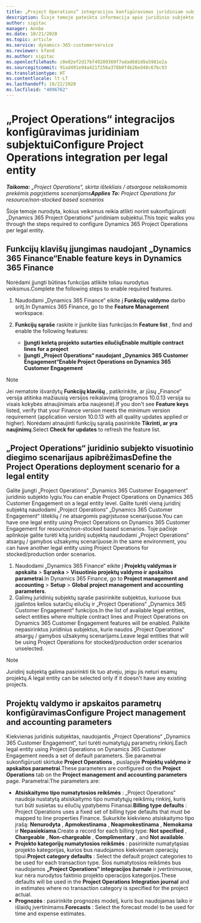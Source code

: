 ```yaml
---
title: „Project Operations“ integracijos konfigūravimas juridiniam subjektui
description: Šioje temoje pateikta informacija apie juridinio subjekto integracijos nustatymą naudojant „Project Operations“.
author: sigitac
manager: Annbe
ms.date: 10/21/2020
ms.topic: article
ms.service: dynamics-365-customerservice
ms.reviewer: kfend
ms.author: sigitac
ms.openlocfilehash: c0e02ef2d17bf49209369f7adad681d9a5981e2a
ms.sourcegitcommit: 91ad491e94a421f256a378b0f4b26ed48c67bc93
ms.translationtype: HT
ms.contentlocale: lt-LT
ms.lasthandoff: 10/22/2020
ms.locfileid: "4096762"
---
```

# <a name="configure-project-operations-integration-per-legal-entity"></a><span data-ttu-id="51467-103">„Project Operations“ integracijos konfigūravimas juridiniam subjektui</span><span class="sxs-lookup"><span data-stu-id="51467-103">Configure Project Operations integration per legal entity</span></span> 

<span data-ttu-id="51467-104">_**Taikoma:** „Project Operations“, skirta ištekliais / atsargose nelaikomomis prekėmis pagrįstiems scenarijams_</span><span class="sxs-lookup"><span data-stu-id="51467-104">_**Applies To:** Project Operations for resource/non-stocked based scenarios_</span></span>

<span data-ttu-id="51467-105">Šioje temoje nurodyta, kokius veiksmus reikia atlikti norint sukonfigūruoti „Dynamics 365 Project Operations“ juridiniam subjektui.</span><span class="sxs-lookup"><span data-stu-id="51467-105">This topic walks you through the steps required to configure Dynamics 365 Project Operations per legal entity.</span></span>

## <a name="enable-feature-keys-in-dynamics-365-finance"></a><span data-ttu-id="51467-106">Funkcijų klavišų įjungimas naudojant „Dynamics 365 Finance“</span><span class="sxs-lookup"><span data-stu-id="51467-106">Enable feature keys in Dynamics 365 Finance</span></span>

<span data-ttu-id="51467-107">Norėdami įjungti būtinas funkcijas atlikite toliau nurodytus veiksmus.</span><span class="sxs-lookup"><span data-stu-id="51467-107">Complete the following steps to enable required features.</span></span>

1. <span data-ttu-id="51467-108">Naudodami „Dynamics 365 Finance“ eikite į **Funkcijų valdymo** darbo sritį.</span><span class="sxs-lookup"><span data-stu-id="51467-108">In Dynamics 365 Finance, go to the **Feature Management** workspace.</span></span>
2. <span data-ttu-id="51467-109">**Funkcijų sąraše** raskite ir įjunkite šias funkcijas:</span><span class="sxs-lookup"><span data-stu-id="51467-109">In **Feature list** , find and enable the following features:</span></span>
  
    - <span data-ttu-id="51467-110">**Įjungti keletą projekto sutarties eilučių**</span><span class="sxs-lookup"><span data-stu-id="51467-110">**Enable multiple contract lines for a project**</span></span>
    - <span data-ttu-id="51467-111">**Įjungti „Project Operations“ naudojant „Dynamics 365 Customer Engagement“**</span><span class="sxs-lookup"><span data-stu-id="51467-111">**Enable Project Operations on Dynamics 365 Customer Engagement**</span></span>

> [!NOTE]
> <span data-ttu-id="51467-112">Jei nematote išvardytų **Funkcijų klavišų** , patikrinkite, ar jūsų „Finance“ versija atitinka mažiausią versijos reikalavimą (programos 10.0.13 versija su visais kokybės atnaujinimais arba naujesnė).</span><span class="sxs-lookup"><span data-stu-id="51467-112">If you don't see **Feature keys** listed, verify that your Finance version meets the minimum version requirement (application version 10.0.13 with all quality updates applied or higher).</span></span> <span data-ttu-id="51467-113">Norėdami atnaujinti funkcijų sąrašą pasirinkite **Tikrinti, ar yra naujinimų**.</span><span class="sxs-lookup"><span data-stu-id="51467-113">Select **Check for updates** to refresh the feature list.</span></span>

## <a name="define-the-project-operations-deployment-scenario-for-a-legal-entity"></a><span data-ttu-id="51467-114">„Project Operations“ juridinio subjekto visuotinio diegimo scenarijaus apibrėžimas</span><span class="sxs-lookup"><span data-stu-id="51467-114">Define the Project Operations deployment scenario for a legal entity</span></span>

<span data-ttu-id="51467-115">Galite įjungti „Project Operations“ „Dynamics 365 Customer Engagement“ juridinio subjekto lygiu.</span><span class="sxs-lookup"><span data-stu-id="51467-115">You can enable Project Operations on Dynamics 365 Customer Engagement on a legal entity level.</span></span> <span data-ttu-id="51467-116">Galite turėti vieną juridinį subjektą naudodami „Project Operations“ „Dynamics 365 Customer Engagement“ išteklių / ne atsargomis pagrįstuose scenarijuose.</span><span class="sxs-lookup"><span data-stu-id="51467-116">You can have one legal entity using Project Operations on Dynamics 365 Customer Engagement for resource/non-stocked based scenarios.</span></span> <span data-ttu-id="51467-117">Toje pačioje aplinkoje galite turėti kitą juridinį subjektą naudodami „Project Operations“ atsargų / gamybos užsakymų scenarijuose.</span><span class="sxs-lookup"><span data-stu-id="51467-117">In the same environment, you can have another legal entity using Project Operations for stocked/production order scenarios.</span></span>

1. <span data-ttu-id="51467-118">Naudodami „Dynamics 365 Finance“ eikite į **Projektų valdymas ir apskaita** > **Sąranka** > **Visuotinio projektų valdymo ir apskaitos parametrai**.</span><span class="sxs-lookup"><span data-stu-id="51467-118">In Dynamics 365 Finance, go to **Project management and accounting** > **Setup** > **Global project management and accounting parameters**.</span></span>
2. <span data-ttu-id="51467-119">Galimų juridinių subjektų sąraše pasirinkite subjektus, kuriuose bus įgalintos kelios sutarčių eilučių ir „Project Operations“ „Dynamics 365 Customer Engagement“ funkcijos.</span><span class="sxs-lookup"><span data-stu-id="51467-119">In the list of available legal entities, select entities where multiple contract lines and Project Operations on Dynamics 365 Customer Engagement features will be enabled.</span></span> <span data-ttu-id="51467-120">Palikite nepasirinktus juridinius subjektus, kurie naudos „Project Operations“ atsargų / gamybos užsakymų scenarijams.</span><span class="sxs-lookup"><span data-stu-id="51467-120">Leave legal entities that will be using Project Operations for stocked/production order scenarios unselected.</span></span>

> [!NOTE]
> <span data-ttu-id="51467-121">Juridinį subjektą galima pasirinkti tik tuo atveju, jeigu jis neturi esamų projektų.</span><span class="sxs-lookup"><span data-stu-id="51467-121">A legal entity can be selected only if it doesn't have any existing projects.</span></span>

## <a name="configure-project-management-and-accounting-parameters"></a><span data-ttu-id="51467-122">Projektų valdymo ir apskaitos parametrų konfigūravimas</span><span class="sxs-lookup"><span data-stu-id="51467-122">Configure Project management and accounting parameters</span></span>

<span data-ttu-id="51467-123">Kiekvienas juridinis subjektas, naudojantis „Project Operations“ „Dynamics 365 Customer Engagement“, turi turėti numatytųjų parametrų rinkinį.</span><span class="sxs-lookup"><span data-stu-id="51467-123">Each legal entity using Project Operations on Dynamics 365 Customer Engagement needs a set of default parameters.</span></span> <span data-ttu-id="51467-124">Šie parametrai sukonfigūruoti skirtuke **Project Operations** , puslapyje **Projektų valdymo ir apskaitos parametrai**.</span><span class="sxs-lookup"><span data-stu-id="51467-124">These parameters are configured on the **Project Operations** tab on the **Project management and accounting parameters** page.</span></span> <span data-ttu-id="51467-125">Parametrai:</span><span class="sxs-lookup"><span data-stu-id="51467-125">The parameters are:</span></span>

  - <span data-ttu-id="51467-126">**Atsiskaitymo tipo numatytosios reikšmės** : „Project Operations“ naudoja nustatytą atsiskaitymo tipo numatytųjų reikšmių rinkinį, kuris turi būti susietas su eilučių ypatybėms Finansai.</span><span class="sxs-lookup"><span data-stu-id="51467-126">**Billing type defaults** : Project Operations uses a fixed set of billing type defaults that must be mapped to line properties Finance.</span></span> <span data-ttu-id="51467-127">Sukurkite kiekvieno atsiskaitymo tipo įrašą: **Nenurodyta** , **Apmokestinama** , **Neapmokestinama** , **Nemokama** ir **Nepasiekiama**.</span><span class="sxs-lookup"><span data-stu-id="51467-127">Create a record for each billing type: **Not specified** , **Chargeable** , **Non-chargeable** , **Complimentary** , and **Not available**.</span></span>
  - <span data-ttu-id="51467-128">**Projekto kategorijų numatytosios reikšmės** : pasirinkite numatytąsias projekto kategorijas, kurios bus naudojamos kiekvienam operacijų tipui.</span><span class="sxs-lookup"><span data-stu-id="51467-128">**Project category defaults** : Select the default project categories to be used for each transaction type.</span></span> <span data-ttu-id="51467-129">Šios numatytosios reikšmės bus naudojamos **„Project Operations“ integracijos žurnale** ir įvertinimuose, kur nėra nurodytos faktinio projekto operacijos kategorijos.</span><span class="sxs-lookup"><span data-stu-id="51467-129">These defaults will be used in the **Project Operations Integration journal** and in estimates where no transaction category is specified for the project actual.</span></span>
  - <span data-ttu-id="51467-130">**Prognozės** : pasirinkite prognozės modelį, kuris bus naudojamas laiko ir išlaidų įvertinimams.</span><span class="sxs-lookup"><span data-stu-id="51467-130">**Forecasts** : Select the forecast model to be used for time and expense estimates.</span></span>
